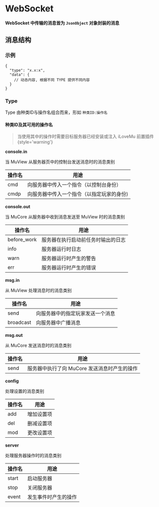 # WebSocket

**WebSocket 中传输的消息皆为 `JsonObject` 对象封装的消息**

## 消息结构

### 示例
```JSON5
{
  "type": "x.x:x",
  "data": {
    // 动态内容, 根据不同 TYPE 提供不同内容
  }
}
```

### Type

Type 由种类ID与操作名组合而来，形如 `种类ID:操作名`

#### 种类ID及其可用的操作名
> 当使用其中的操作时需要目标服务器已经安装或注入 iLoveMu 前置插件 
> {style='warning'}

**console.in**

当 MuView 从服务器页中的控制台发送消息时的消息类别

| 操作名  | 用途                    |
|------|-----------------------|
| cmd  | 向服务器中传入一个指令（以控制台身份）   |
| cmdp | 向服务器中传入一个指令（以指定玩家的身份) |

**console.out**

当 MuCore 从服务器中收到消息发送至 MuView 时的消息类别

| 操作名         | 用途                |
|-------------|-------------------|
| before_work | 服务器在执行启动前任务时输出的日志 |
| info        | 服务器运行时日志          |
| warn        | 服务器运行时产生的警告       |
| err         | 服务器运行时产生的错误       |


**msg.in**

从 MuView 处理消息时的消息类别

| 操作名       | 用途               |
|-----------|------------------|
| send      | 向服务器中的指定玩家发送一个消息 |
| broadcast | 向服务器中广播消息        |

**msg.out**

从 MuCore 发送消息时的消息类别

| 操作名  | 用途                         |
|------|----------------------------|
| send | 服务器中执行了向 MuCore 发送消息时产生的操作 |

**config**

处理设置的消息类别

| 操作名 | 用途    |
|-----|-------|
| add | 增加设置项 |
| del | 删减设置项 |
| mod | 更改设置项 |

**server**

处理服务器操作时的消息类别

| 操作名    | 用途         |
|--------|------------|
| start  | 启动服务器      |
| stop   | 关闭服务器      |
| event  | 发生事件时产生的操作 |
